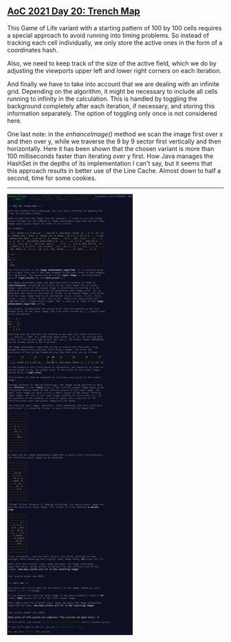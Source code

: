 ## [AoC 2021 Day 20: Trench Map](https://adventofcode.com/2021/day/20)

This Game of Life variant with a starting pattern of 100 by 100 cells requires a special approach to avoid running into timing problems. So instead of tracking each cell individually, we only store the active ones in the form of a coordinates hash.

Also, we need to keep track of the size of the active field, which we do by adjusting the viewports upper left and lower right corners on each iteration.

And finally we have to take into account that we are dealing with an infinite grid. Depending on the algorithm, it might be necessary to include all cells running to infinity in the calculation. This is handled by toggling the background completely after each iteration, if necessary, and storing this information separately. The option of toggling only once is not considered here.

One last note: in the *enhanceImage()* method we scan the image first over x and then over y, while we traverse the 9 by 9 sector first vertically and then horizontally. Here it has been shown that the chosen variant is more than 100 milliseconds faster than iterating over y first. How Java manages the HashSet in the depths of its implementation I can't say, but it seems that this approach results in better use of the Line Cache. Almost down to half a second, time for some cookies.

---

![AoC 2021 Day 20](../day20--Trench_Map.png?raw=true)
